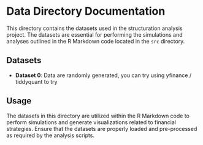 # Data Directory Documentation

This directory contains the datasets used in the structuration analysis project. The datasets are essential for performing the simulations and analyses outlined in the R Markdown code located in the `src` directory.

## Datasets

- **Dataset 0**: Data are randomly generated, you can try using yfinance / tiddyquant to try 
  


## Usage

The datasets in this directory are utilized within the R Markdown code to perform simulations and generate visualizations related to financial strategies. Ensure that the datasets are properly loaded and pre-processed as required by the analysis scripts.